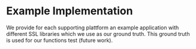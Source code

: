 # Example Implementation

We provide for each supporting plattform an example application with different SSL libraries which we use as our ground truth.
This ground truth is used for our functions test (future work).

